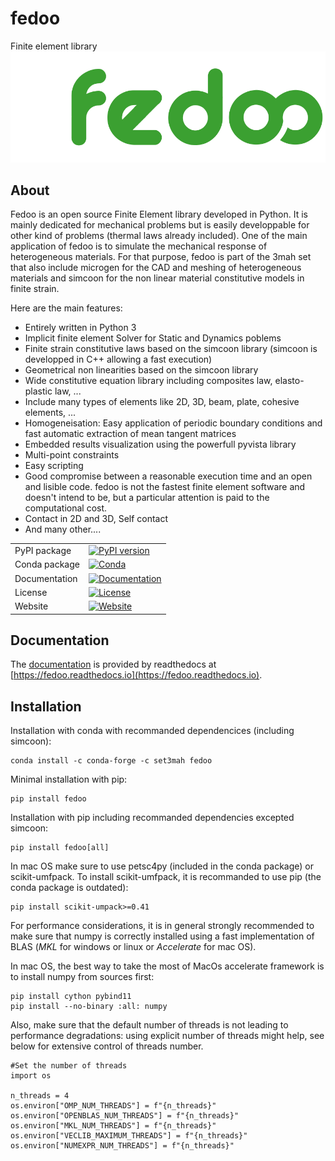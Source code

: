 # fedoo
Finite element library
[![FEDOO Logo](https://github.com/3MAH/fedoo/blob/master/fedOOLogos.png)](https://github.com/3MAH/fedoo)

About
-----

Fedoo is an open source Finite Element library developed in Python.
It is mainly dedicated for mechanical problems but is easily developpable for other kind of problems (thermal laws already included).
One of the main application of fedoo is to simulate the mechanical response of heterogeneous materials. 
For that purpose, fedoo is part of the 3mah set that also include microgen for the CAD and meshing of heterogeneous materials 
and simcoon for the non linear material constitutive models in finite strain. 

Here are the main features:

- Entirely written in Python 3
- Implicit finite element Solver for Static and Dynamics poblems
- Finite strain constitutive laws based on the simcoon library (simcoon is developped in C++ allowing a fast execution)
- Geometrical non linearities based on the simcoon library 
- Wide constitutive equation library including composites law, elasto-plastic law, ...
- Include many types of elements like 2D, 3D, beam, plate, cohesive elements, ...
- Homogeneisation: Easy application of periodic boundary conditions and fast automatic extraction of mean tangent matrices
- Embedded results visualization using the powerfull pyvista library
- Multi-point constraints
- Easy scripting
- Good compromise between a reasonable execution time and an open and lisible code. fedoo is not the fastest finite element software and doesn't intend to be, but a particular attention is paid 
  to the computational cost.
- Contact in 2D and 3D, Self contact
- And many other....

|               |                                                                                                                                        |
|---------------|----------------------------------------------------------------------------------------------------------------------------------------|
| PyPI package  | [![PyPI version](https://badge.fury.io/py/fedoo.svg)](https://badge.fury.io/py/fedoo)                                                  |
| Conda package | [![Conda](https://anaconda.org/set3mah/fedoo/badges/version.svg)](https://anaconda.org/set3mah/fedoo)                                  |
| Documentation | [![Documentation](https://github.com/3MAH/fedoo/actions/workflows/build-doc.yml/badge.svg)](https://3mah.github.io/fedoo-docs/)    |
| License       | [![License](https://img.shields.io/badge/License-GPLv3-blue.svg)](https://www.gnu.org/licenses/gpl-3.0)                                |
| Website       | [![Website](https://img.shields.io/badge/website-3MAH-blue)](https://3mah.github.io/)                                                  |


Documentation
--------------
The [documentation](https://fedoo.readthedocs.io/en/latest/?badge=latest) is
provided by readthedocs at
[https://fedoo.readthedocs.io](https://fedoo.readthedocs.io).


Installation
--------------
Installation with conda with recommanded dependencices (including simcoon): 
```
conda install -c conda-forge -c set3mah fedoo
```

Minimal installation with pip:
```
pip install fedoo
```

Installation with pip including recommanded dependencies excepted simcoon:
```
pip install fedoo[all]
```

In mac OS make sure to use petsc4py (included in the conda package) or
scikit-umfpack. To install scikit-umfpack, it is recommanded to use pip
(the conda package is outdated):
```
pip install scikit-umpack>=0.41 
```

For performance considerations, it is in general strongly recommended to make
sure that numpy is correctly installed using a fast implementation of BLAS
(*MKL* for windows or linux or *Accelerate* for mac OS).

In mac OS, the best way to take the most of MacOs accelerate framework
is to install numpy from sources first:
```
pip install cython pybind11
pip install --no-binary :all: numpy
```

Also, make sure that the default number of threads is not leading to
performance degradations: using explicit number of threads might help,
see below for extensive control of threads number.
```
#Set the number of threads
import os

n_threads = 4
os.environ["OMP_NUM_THREADS"] = f"{n_threads}"
os.environ["OPENBLAS_NUM_THREADS"] = f"{n_threads}"
os.environ["MKL_NUM_THREADS"] = f"{n_threads}"
os.environ["VECLIB_MAXIMUM_THREADS"] = f"{n_threads}"
os.environ["NUMEXPR_NUM_THREADS"] = f"{n_threads}"
```
